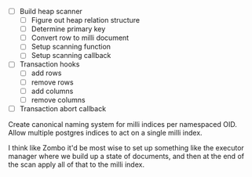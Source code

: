 - [ ] Build heap scanner
    - [ ] Figure out heap relation structure
    - [ ] Determine primary key
    - [ ] Convert row to milli document
    - [ ] Setup scanning function
    - [ ] Setup scanning callback
- [ ] Transaction hooks
    - [ ] add rows
    - [ ] remove rows
    - [ ] add columns
    - [ ] remove columns
- [ ] Transaction abort callback

Create canonical naming system for milli indices per namespaced OID. Allow multiple postgres indices to act on a single milli index.

I think like Zombo it'd be most wise to set up something like the executor manager where we build up a state of documents, and then at the end of the scan apply all of that to the milli index.
